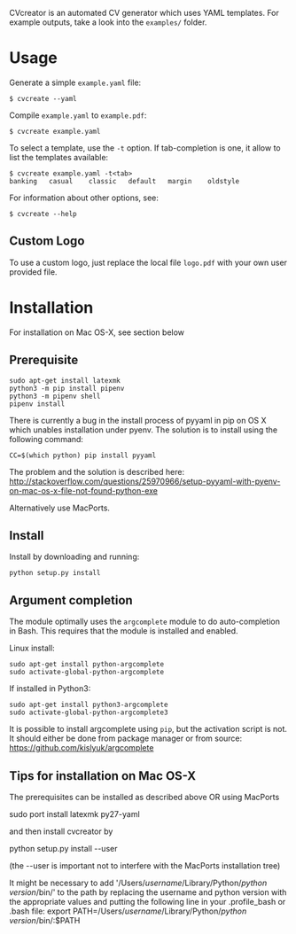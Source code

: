 
CVcreator is an automated CV generator which uses YAML templates.
For example outputs, take a look into the `examples/` folder.

Usage
=====
Generate a simple `example.yaml` file:
```
$ cvcreate --yaml
```
Compile `example.yaml` to `example.pdf`:
```
$ cvcreate example.yaml
```

To select a template, use the `-t` option. If tab-completion is one, it allow
to list the templates available:
```
$ cvcreate example.yaml -t<tab>
banking   casual    classic   default   margin    oldstyle
```

For information about other options, see:
```
$ cvcreate --help
```

Custom Logo
-----------
To use a custom logo, just replace the local file `logo.pdf` with your own
user provided file.

Installation
============
For installation on Mac OS-X, see section below

Prerequisite
------------
```
sudo apt-get install latexmk
python3 -m pip install pipenv
python3 -m pipenv shell
pipenv install
```

There is currently a bug in the install process of pyyaml in pip on OS X which
unables installation under pyenv. The solution is to install using the
following command:
```
CC=$(which python) pip install pyyaml
```
The problem and the solution is described here:
http://stackoverflow.com/questions/25970966/setup-pyyaml-with-pyenv-on-mac-os-x-file-not-found-python-exe

Alternatively use MacPorts.

Install
-------
Install by downloading and running:
```
python setup.py install
```

Argument completion
-------------------
The module optimally uses the `argcomplete` module to do auto-completion in
Bash. This requires that the module is installed and enabled.

Linux install:
```
sudo apt-get install python-argcomplete
sudo activate-global-python-argcomplete
```

If installed in Python3:
```
sudo apt-get install python3-argcomplete
sudo activate-global-python-argcomplete3
```

It is possible to install argcomplete using `pip`, but the activation script is
not. It should either be done from package manager or from source:
https://github.com/kislyuk/argcomplete

Tips for installation on Mac OS-X
---------------------------------
The prerequisites can be installed as described above OR using MacPorts

sudo port install latexmk py27-yaml

and then install cvcreator by

python setup.py install --user

(the --user is important not to interfere with the MacPorts installation tree)

It might be necessary to add '/Users/*username*/Library/Python/*python version*/bin/' to the path by replacing the username and python version with the appropriate values and putting the following line in your .profile_bash or .bash file:
export PATH=/Users/*username*/Library/Python/*python version*/bin/:$PATH
